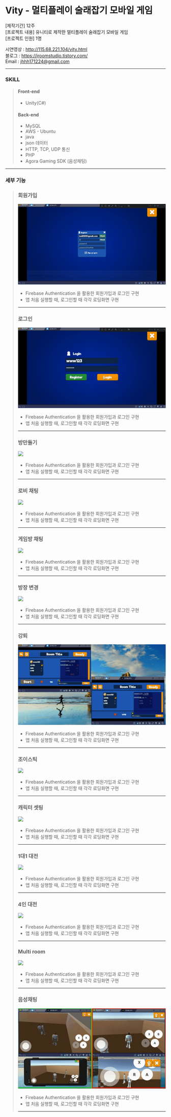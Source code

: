 # Vity - 멀티플레이 술래잡기 모바일 게임  

[제작기간] 12주     
[프로젝트 내용] 유니티로 제작한 멀티플레이 술래잡기 모바일 게임  
[프로젝트 인원] 1명    

시연영상 : <http://115.68.221.104/vity.html>    
블로그 : <https://jroomstudio.tistory.com/>    
Email : <jhhh171224@gmail.com>    
* * *
### SKILL
  > #### Front-end   
  >  * Unity(C#)
  > #### Back-end
  >  * MySQL
  >  * AWS - Ubuntu
  >  * java 
  >  * json 데이터 
  >  * HTTP, TCP, UDP 통신 
  >  * PHP
  >  * Agora Gaming SDK (음성채팅)
* * *
### 세부 기능 
  > ### 회원가입 
  > <img src="./github_image/vity_register.gif"></img>
  > * Firebase Authentication 을 활용한 회원가입과 로그인 구현 
  > * 앱 처음 실행할 때, 로그인할 때 각각 로딩화면 구현 
  > * * *
  > ### 로그인
  > <img src="./github_image/vity_login.gif"></img>
  > * Firebase Authentication 을 활용한 회원가입과 로그인 구현 
  > * 앱 처음 실행할 때, 로그인할 때 각각 로딩화면 구현 
  > * * *
  > ### 방만들기 
  > <img src="./github_image/vity_create_room.gif"></img>
  > * Firebase Authentication 을 활용한 회원가입과 로그인 구현 
  > * 앱 처음 실행할 때, 로그인할 때 각각 로딩화면 구현 
  > * * *
  > ### 로비 채팅
  > <img src="./github_image/vity_lobby_chat.gif"></img>
  > * Firebase Authentication 을 활용한 회원가입과 로그인 구현 
  > * 앱 처음 실행할 때, 로그인할 때 각각 로딩화면 구현 
  > * * *
  > ### 게임방 채팅 
  > <img src="./github_image/vity_room_chat.gif"></img>
  > * Firebase Authentication 을 활용한 회원가입과 로그인 구현 
  > * 앱 처음 실행할 때, 로그인할 때 각각 로딩화면 구현 
  > * * *
  > ### 방장 변경 
  > <img src="./github_image/vity_change_owner.gif"></img>
  > * Firebase Authentication 을 활용한 회원가입과 로그인 구현 
  > * 앱 처음 실행할 때, 로그인할 때 각각 로딩화면 구현 
  > * * *
  > ### 강퇴
  > <img src="./github_image/vity_kickoff.gif"></img>
  > * Firebase Authentication 을 활용한 회원가입과 로그인 구현 
  > * 앱 처음 실행할 때, 로그인할 때 각각 로딩화면 구현 
  > * * *
  > ### 조이스틱
  > <img src="./github_image/vity_joystick.gif"></img>
  > * Firebase Authentication 을 활용한 회원가입과 로그인 구현 
  > * 앱 처음 실행할 때, 로그인할 때 각각 로딩화면 구현 
  > * * *
  > ### 캐릭터 셋팅
  > <img src="./github_image/vity_character_set.gif"></img>
  > * Firebase Authentication 을 활용한 회원가입과 로그인 구현 
  > * 앱 처음 실행할 때, 로그인할 때 각각 로딩화면 구현 
  > * * *
  > ### 1대1 대전 
  > <img src="./github_image/vity_1vs1.gif"></img>
  > * Firebase Authentication 을 활용한 회원가입과 로그인 구현 
  > * 앱 처음 실행할 때, 로그인할 때 각각 로딩화면 구현 
  > * * *
  > ### 4인 대전
  > <img src="./github_image/vity_vs.gif"></img>
  > * Firebase Authentication 을 활용한 회원가입과 로그인 구현 
  > * 앱 처음 실행할 때, 로그인할 때 각각 로딩화면 구현 
  > * * *
  > ### Multi room
  > <img src="./github_image/vity_multi_room.gif"></img>
  > * Firebase Authentication 을 활용한 회원가입과 로그인 구현 
  > * 앱 처음 실행할 때, 로그인할 때 각각 로딩화면 구현 
  > * * *
  > ### 음성채팅 
  > <img src="./github_image/vity_voice_chat.gif"></img>
  > * Firebase Authentication 을 활용한 회원가입과 로그인 구현 
  > * 앱 처음 실행할 때, 로그인할 때 각각 로딩화면 구현 
  > * * *
